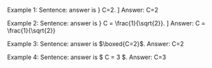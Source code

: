 Example 1:
Sentence: answer is } C=2. \]
Answer: C=2

Example 2:
Sentence: answer is } C = \frac{1}{\sqrt{2}}. \]
Answer: C = \frac{1}{\sqrt{2}}

Example 3:
Sentence: answer is $\boxed{C=2}$.
Answer: C=2

Example 4:
Sentence: answer is $ C = 3 $.
Answer: C=3
